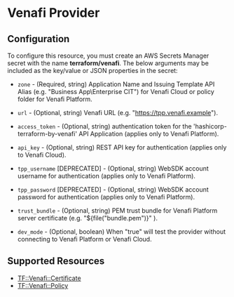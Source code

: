 # Venafi Provider

## Configuration

To configure this resource, you must create an AWS Secrets Manager secret with the name **terraform/venafi**. The below arguments may be included as the key/value or JSON properties in the secret:

* `zone` - (Required, string) Application Name and Issuing 
Template API Alias (e.g. "Business App\Enterprise CIT") for Venafi Cloud or policy folder for Venafi Platform.

* `url` - (Optional, string) Venafi URL (e.g. "https://tpp.venafi.example").

* `access_token` - (Optional, string) authentication token for the 'hashicorp-terraform-by-venafi' API Application (applies only to Venafi Platform).

* `api_key` - (Optional, string) REST API key for authentication (applies only to Venafi Cloud).

* `tpp_username` [DEPRECATED] - (Optional, string) WebSDK account username for authentication (applies only to Venafi Platform).

* `tpp_password` [DEPRECATED] - (Optional, string) WebSDK account password for authentication (applies only to Venafi Platform).

* `trust_bundle` - (Optional, string) PEM trust bundle for Venafi Platform server certificate (e.g. "${file("bundle.pem")}" ).

* `dev_mode` - (Optional, boolean) When "true" will test the provider without connecting to Venafi Platform or Venafi Cloud.


## Supported Resources

* [TF::Venafi::Certificate](../resources/venafi/TF-Venafi-Certificate/docs/README.md)
* [TF::Venafi::Policy](../resources/venafi/TF-Venafi-Policy/docs/README.md)